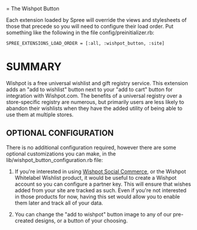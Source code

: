 = The Wishpot Button

Each extension loaded by Spree will override the views and stylesheets of those that precede so you will need to configure their load order. Put something like the following in the file config/preinitializer.rb:

    SPREE_EXTENSIONS_LOAD_ORDER = [:all, :wishpot_button, :site]

SUMMARY
=======

Wishpot is a free universal wishlist and gift registry service. This extension adds an "add to wishlist" button next to your "add to cart" button for integration with Wishpot.com.  The benefits of a universal registry over a store-specific registry are numerous, but primarily users are less likely to abandon their wishlists when they have the added utility of being able to use them at multiple stores.


OPTIONAL CONFIGURATION
--------

There is no additional configuration required, however there are some optional customizations you can make, in the lib/wishpot_button_configuration.rb file:

1) If you're interested in using [Wishpot Social Commerce](http://www.wishpot.com/social-commerce), or the Wishpot Whitelabel Wishlist product, it would be useful to create a Wishpot account so you can configure a partner key.  This will ensure that wishes added from your site are tracked as such.  Even if you're not interested in those products for now, having this set would allow you to enable them later and track all of your data.

2) You can change the "add to wishpot" button image to any of our pre-created designs, or a button of your choosing. 


